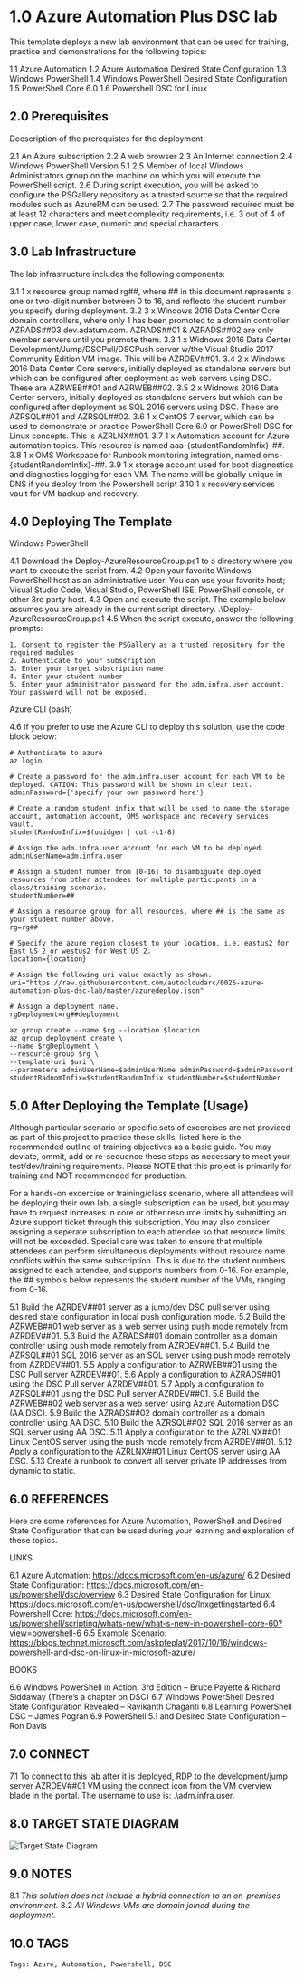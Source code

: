 # 1.0 Azure Automation Plus DSC lab

This template deploys a new lab environment that can be used for training, practice and demonstrations for the following topics:

1.1 Azure Automation
1.2 Azure Automation Desired State Configuration
1.3 Windows PowerShell
1.4 Windows PowerShell Desired State Configuration
1.5 PowerShell Core 6.0
1.6 Powershell DSC for Linux

## 2.0 Prerequisites

Decscription of the prerequistes for the deployment

2.1 An Azure subscription
2.2 A web browser
2.3 An Internet connection
2.4 Windows PowerShell Version 5.1
2.5 Member of local Windows Administrators group on the machine on which you will execute the PowerShell script.
2.6 During script execution, you will be asked to configure the PSGallery repository as a trusted source so that the required modules such as AzureRM can be used.
2.7 The password required must be at least 12 characters and meet complexity requirements, i.e. 3 out of 4 of upper case, lower case, numeric and special characters.

## 3.0 Lab Infrastructure

The lab infrastructure includes the following components:

3.1 1 x resource group named rg##, where ## in this document represents a one or two-digit number between 0 to 16, and reflects the student number you specify during deployment.
3.2 3 x Windows 2016 Data Center Core domain controllers, where only 1 has been promoted to a domain controller: AZRADS##03.dev.adatum.com. AZRADS##01 & AZRADS##02 are only member servers until you promote them.
3.3 1 x Widnows 2016 Data Center Development/Jump/DSCPull/DSCPush server w/the Visual Studio 2017 Community Edition VM image. This will be AZRDEV##01.
3.4 2 x Windows 2016 Data Center Core servers, initially deployed as standalone servers but which can be configured after deployment as web servers using DSC. These are AZRWEB##01 and AZRWEB##02.
3.5 2 x Widnows 2016 Data Center servers, initially deployed as standalone servers but which can be configured after deployment as SQL 2016 servers using DSC. These are AZRSQL##01 and AZRSQL##02.
3.6 1 x CentOS 7 server, which can be used to demonstrate or practice PowerShell Core 6.0 or PowerShell DSC for Linux concepts. This is AZRLNX##01.
3.7 1 x Automation account for Azure automation topics. This resource is named aaa-{studentRandomInfix}-##.
3.8 1 x OMS Workspace for Runbook monitoring integration, named oms-{studentRandomInfix}-##.
3.9 1 x storage account used for boot diagnostics and diagnostics logging for each VM. The name will be globally unique in DNS if you deploy from the Powershell script
3.10 1 x recovery services vault for VM backup and recovery.

## 4.0 Deploying The Template

Windows PowerShell

4.1 Download the Deploy-AzureResourceGroup.ps1 to a directory where you want to execute the script from.
4.2 Open your favorite Windows PowerShell host as an administrative user. You can use your favorite host; Visual Studio Code, Visual Studio, PowerShell ISE, PowerShell console, or other 3rd party host.
4.3 Open and execute the script. The example below assumes you are already in the current script directory.
    .\Deploy-AzureResourceGroup.ps1
4.5 When the script execute, answer the following prompts:

    1. Consent to register the PSGallery as a trusted repository for the required modules
    2. Authenticate to your subscription
    3. Enter your target subscription name
    4. Enter your student number
    5. Enter your administrator password for the adm.infra.user account. Your password will not be exposed.

Azure CLI (bash)

4.6 If you prefer to use the Azure CLI to deploy this solution, use the code block below:

    # Authenticate to azure
    az login

    # Create a password for the adm.infra.user account for each VM to be deployed. CATION: This password will be shown in clear text.
    adminPassword={'specify your own password here'}

    # Create a random student infix that will be used to name the storage account, automation account, OMS workspace and recovery services vault.
    studentRandomInfix=$(uuidgen | cut -c1-8)

    # Assign the adm.infra.user account for each VM to be deployed.
    adminUserName=adm.infra.user

    # Assign a student number from [0-16] to disambiguate deployed resources from other attendees for multiple participants in a class/training scenario.
    studentNumber=##

    # Assign a resource group for all resources, where ## is the same as your student number above.
    rg=rg##

    # Specify the azure region closest to your location, i.e. eastus2 for East US 2 or westus2 for West US 2.
    location={location}

    # Assign the following uri value exactly as shown.
    uri="https://raw.githubusercontent.com/autocloudarc/0026-azure-automation-plus-dsc-lab/master/azuredeploy.json"

    # Assign a deployment name.
    rgDeployment=rg##deployment

    az group create --name $rg --location $location
    az group deployment create \
    --name $rgDeployment \
    --resource-group $rg \
    --template-uri $uri \
    --parameters adminUserName=$adminUserName adminPassword=$adminPassword studentRadnomInfix=$studentRandomInfix studentNumber=$studentNumber

## 5.0 After Deploying the Template (Usage)

Although particular scenario or specific sets of excercises are not provided as part of this project to practice these skills, listed here is the recommended outline of training objectives as a basic guide.
You may deviate, ommit, add or re-sequence these steps as necessary to meet your test/dev/training requirements.
Please NOTE that this project is primarily for training and NOT recommended for production.

For a hands-on excercise or training/class scenario, where all attendees will be deploying their own lab, a single subscription can be used, but you may have to request increases in core or other resource limits by
submitting an Azure support ticket through this subscription. You may also consider assigning a seperate subscription to each attendee so that resource limits will not be exceeded.
Special care was taken to ensure that multiple attendees can perform simultaneous deployments without resource name conflicts within the same subscription. This is due to the student numbers assigned to each attendee, and supports numbers from 0-16. For example, the ## symbols below represents the student number of the VMs, ranging from 0-16.

5.1 Build the AZRDEV##01 server as a jump/dev DSC pull server using desired state configuration in local push configuration mode.
5.2 Build the AZRWEB##01 web server as a web server using push mode remotely from AZRDEV##01.
5.3 Build the AZRADS##01 domain controller as a domain controller using push mode remotely from AZRDEV##01.
5.4 Build the AZRSQL##01 SQL 2016 server as an SQL server using push mode remotely from AZRDEV##01.
5.5 Apply a configuration to AZRWEB##01 using the DSC Pull server AZRDEV##01.
5.6 Apply a configuration to AZRADS##01 using the DSC Pull server AZRDEV##01.
5.7 Apply a configuration to AZRSQL##01 using the DSC Pull server AZRDEV##01.
5.8 Build the AZRWEB##02 web server as a web server using Azure Automation DSC (AA DSC).
5.9 Build the AZRADS##02 domain controller as a domain controller using AA DSC.
5.10 Build the AZRSQL##02 SQL 2016 server as an SQL server using AA DSC.
5.11 Apply a configuration to the AZRLNX##01 Linux CentOS server using the push mode remotely from AZRDEV##01.
5.12 Apply a configuration to the AZRLNX##01 Linux CentOS server using AA DSC.
5.13 Create a runbook to convert all server private IP addresses from dynamic to static.

## 6.0 REFERENCES

Here are some references for Azure Automation, PowerShell and Desired State Configuration that can be used during your learning and exploration of these topics.

LINKS

6.1 Azure Automation: <https://docs.microsoft.com/en-us/azure/>
6.2 Desired State Configuration: <https://docs.microsoft.com/en-us/powershell/dsc/overview>
6.3 Desired State Configuration for Linux: <https://docs.microsoft.com/en-us/powershell/dsc/lnxgettingstarted>
6.4 Powershell Core: <https://docs.microsoft.com/en-us/powershell/scripting/whats-new/what-s-new-in-powershell-core-60?view=powershell-6>
6.5 Example Scenario: <https://blogs.technet.microsoft.com/askpfeplat/2017/10/16/windows-powershell-and-dsc-on-linux-in-microsoft-azure/>

BOOKS

6.6 Windows PowerShell in Action, 3rd Edition – Bruce Payette & Richard Siddaway (There’s a chapter on DSC)
6.7 Windows PowerShell Desired State Configuration Revealed – Ravikanth Chaganti
6.8 Learning PowerShell DSC – James Pogran
6.9 PowerShell 5.1 and Desired State Configuration – Ron Davis

## 7.0 CONNECT

7.1 To connect to this lab after it is deployed, RDP to the development/jump server AZRDEV##01 VM using the connect icon from the VM overview blade in the portal.
The username to use is: .\adm.infra.user.

## 8.0 TARGET STATE DIAGRAM

![Target State Diagram](https://github.com/autocloudarc/0026-azure-automation-plus-dsc-lab/blob/master/images/0026-azure-automation-plus-dsc-lab.png)

## 9.0 NOTES

8.1 *This solution does not include a hybrid connection to an on-premises environment.*
8.2 *All Windows VMs are domain joined during the deployment.*

## 10.0 TAGS

`Tags: Azure, Automation, Powershell, DSC`